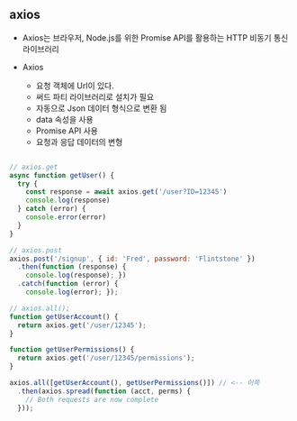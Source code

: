 ## axios

- Axios는 브라우저, Node.js를 위한 Promise API를 활용하는 HTTP 비동기 통신 라이브러리

- Axios
  - 요청 객체에 Url이 있다.
  - 써드 파티 라이브러리로 설치가 필요
  - 자동으로 Json 데이터 형식으로 변환 됨
  - data 속성을 사용
  - Promise API 사용
  - 요청과 응답 데이터의 변형

```Javascript

// axios.get
async function getUser() {
  try {
    const response = await axios.get('/user?ID=12345')
    console.log(response)
  } catch (error) {
    console.error(error)
  }
}

// axios.post
axios.post('/signup', { id: 'Fred', password: 'Flintstone' })
  .then(function (response) {
    console.log(response); })
  .catch(function (error) {
    console.log(error); });

// axios.all();
function getUserAccount() {
  return axios.get('/user/12345');
}

function getUserPermissions() {
  return axios.get('/user/12345/permissions');
}

axios.all([getUserAccount(), getUserPermissions()]) // <-- 이쪽
  .then(axios.spread(function (acct, perms) {
    // Both requests are now complete
  }));
```
